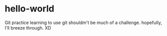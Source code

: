 # hello-world
Git practice
learning to use git shouldm't be much of a challenge. hopefully, I'll breeze through. XD
